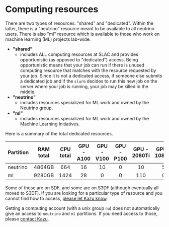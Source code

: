 # Computing resources
There are two types of resources: "shared" and "dedicated". Within the latter, there is a "neutrino" resource meant to be available to all neutrino users. There is also "ml" resource which is available to those who work on machine learning (ML) projects lab-wide.

* **"shared"**
  * includes ALL computing resources at SLAC and provides opportunistic (as opposed to "dedicated") access. Being opportunistic means that your job can run if there is unused computing resource that matches with the resource requested by your job. Since it is not a dedicated access, if someone else submits a dedicated job and if the `slurm` decides to run this new job on the server where your job is running, your job may be killed in the middle.
* **"neutrino"**
  * includes resources specialized for ML work and owned by the Neutrino group. 
* **"ml"**
  * includes resources specialized for ML work and owned by the Machine Learning Initiatives.
  
Here is a summary of the total dedicated resources.  

| Partition   | RAM total  | CPU total  | GPU - A100 | GPU - V100 | GPU - P100 | GPU - 2080Ti | GPU - 1080Ti |
| :---        |   :----:   |   :----:   |   :----:   |   :----:   |   :----:   |    :----:    |    :----:    |
| neutrino    | 4864GB | 664 | 16 | 10 | 0 | 10 | 5 |
| ml          | 9280GB | 1424| 28 | 0  | 0 | 110 | 0 |

Some of these are on SDF, and some are on S3DF (although eventually all moved to S3DF). If you are looking for a particular type of resource and you cannot find how to access, [please let Kazu know](mailto:kterao@slac.stanford.edu).


Getting a computing account (with a unix group `nu`) does not automatically give an access to `neutrino` and `ml` partitions. If you need access to those, please [contact Kazu](mailto:kterao@slac.stanford.edu).

